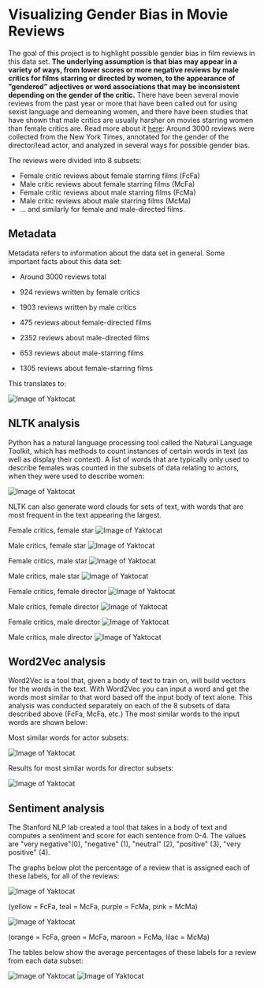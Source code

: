 # Visualizing Gender Bias in Movie Reviews

The goal of this project is to highlight possible gender bias in film reviews in this data set. **The underlying assumption is that bias may appear in a variety of ways, from lower scores or more negative reviews by male critics for films starring or directed by women, to the appearance of ”gendered” adjectives or word associations that may be inconsistent depending on the gender of the critic.** There have been several movie reviews from the past year or more that have been called out for using sexist language and demeaning women, and there have been studies that have shown that male critics are usually harsher on movies starring women than female critics are. Read more about it [here](https://womenintvfilm.sdsu.edu/wp-content/uploads/2018/07/2018_Thumbs_Down_Report.pdf): 
Around 3000 reviews were collected from the New York Times, annotated for the gender of the director/lead actor, and analyzed in several ways for possible gender bias.


The reviews were divided into 8 subsets: 
- Female critic reviews about female starring films (FcFa)
- Male critic reviews about female starring films (McFa)
- Female critic reviews about male starring films (FcMa)
- Male critic reviews about male starring films (McMa)
- ... and similarly for female and male-directed films.

## Metadata

Metadata refers to information about the data set in general. Some important facts about this data set:

- Around 3000 reviews total
- 924 reviews written by female critics
- 1903 reviews written by male critics

- 475 reviews about female-directed films
- 2352 reviews about male-directed films

- 653 reviews about male-starring films
- 1305 reviews about female-starring films

This translates to:

![Image of Yaktocat](https://roopa-ramanujam.github.io/iw2018/actor_director_breakdown.png)

## NLTK analysis

Python has a natural language processing tool called the Natural Language Toolkit, which has methods to count instances of certain words in text (as well as display their context). A list of words that are typically only used to describe females was counted in the subsets of data relating to actors, when they were used to describe women:

![Image of Yaktocat](https://roopa-ramanujam.github.io/iw2018/word_counts_female_true.png)

NLTK can also generate word clouds for sets of text, with words that are most frequent in the text appearing the largest. 

Female critics, female star
![Image of Yaktocat](https://roopa-ramanujam.github.io/iw2018/FcFa_wc.png)

Male critics, female star
![Image of Yaktocat](https://roopa-ramanujam.github.io/iw2018/McFa_wd.png)

Female critics, male star
![Image of Yaktocat](https://roopa-ramanujam.github.io/iw2018/FcMa_wd.png)

Male critics, male star
![Image of Yaktocat](https://roopa-ramanujam.github.io/iw2018/McMa_wd.png)

Female critics, female director
![Image of Yaktocat](https://roopa-ramanujam.github.io/iw2018/FcFd_wd.png)

Male critics, female director
![Image of Yaktocat](https://roopa-ramanujam.github.io/iw2018/McFd_wd.png)

Female critics, male director
![Image of Yaktocat](https://roopa-ramanujam.github.io/iw2018/FcMd_wd.png)

Male critics, male director
![Image of Yaktocat](https://roopa-ramanujam.github.io/iw2018/McMd_wd.png)

## Word2Vec analysis

Word2Vec is a tool that, given a body of text to train on, will build vectors for the words in the text. With Word2Vec you can input a word and get the words most similar to that word based off the input body of text alone. This analysis was conducted separately on each of the 8 subsets of data described above (FcFa, McFa, etc.) The most similar words to the input words are shown below:

Most similar words for actor subsets:

![Image of Yaktocat](https://roopa-ramanujam.github.io/iw2018/w2vactor.png)

Results for most similar words for director subsets:

![Image of Yaktocat](https://roopa-ramanujam.github.io/iw2018/w2vdirector.png)

## Sentiment analysis

The Stanford NLP lab created a tool that takes in a body of text and computes a sentiment and score for each sentence from 0-4. The values are "very negative"(0), "negative" (1), "neutral" (2), "positive" (3), "very positive" (4). 


The graphs below plot the percentage of a review that is assigned each of these labels, for all of the reviews:

![Image of Yaktocat](https://roopa-ramanujam.github.io/iw2018/actor_percent_sentiment_parallel.png)

(yellow = FcFa, teal = McFa, purple = FcMa, pink = McMa)

![Image of Yaktocat](https://roopa-ramanujam.github.io/iw2018/director_percent_sentiment_parallel.png)

(orange = FcFa, green = McFa, maroon = FcMa, lilac = McMa)

The tables below show the average percentages of these labels for a review from each data subset:

![Image of Yaktocat](https://roopa-ramanujam.github.io/iw2018/sent_actor_percent.png)
![Image of Yaktocat](https://roopa-ramanujam.github.io/iw2018/sent_director_percent.png)

